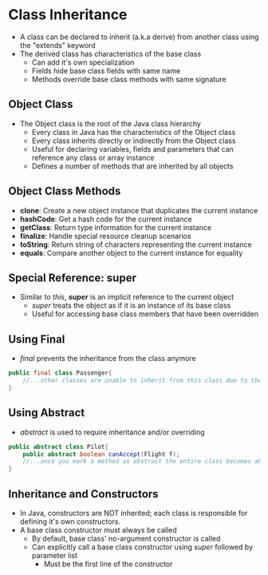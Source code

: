 # Class Inheritance

* A class can be declared to inherit (a.k.a derive) from another class using the "extends" keyword
* The derived class has characteristics of the base class
    * Can add it's own specialization
    * <span class="red">Fields hide base class fields with same name</span>
    * Methods override base class methods with same signature

## Object Class

* The Object class is the root of the Java class hierarchy
    * Every class in Java has the characteristics of the Object class
    * Every class inherits directly or indirectly from the Object class
    * Useful for declaring variables, fields and parameters that can reference any class or array instance
    * Defines a number of methods that are inherited by all objects

## Object Class Methods

* **clone**: Create a new object instance that duplicates the current instance
* **hashCode**: Get a hash code for the current instance
* **getClass**: Return type information for the current instance
* **finalize**: Handle special resource cleanup scenarios
* **toString**: Return string of characters representing the current instance
* **equals**: Compare another object to the current instance for equality

## Special Reference: super

* Similar to _this_, **_super_** is an implicit reference to the current object
    * _super_ treats the object as if it is an instance of its base class
    * Useful for accessing base class members that have been overridden

## Using Final

* _final_ prevents the inheritance from the class anymore

```java
public final class Passenger{
    //...other classes are unable to inherit from this class due to the word final.  This class can NOT be extended.  The ordeer of public and final does not matter either one can be listed first.  This also applies to methods within a class.  Mark individual methods or the entire class final but not both.
}
```

## Using Abstract

* _abstract_ is used to require inheritance and/or overriding

```java
public abstract class Pilot{
    public abstract boolean canAccept(Flight f);
    //...once you mark a method as abstract the entire class becomes abstract as well...must mark the class abstract as well.
}
```

## Inheritance and Constructors

* In Java, constructors are NOT inherited; each class is responsible for defining it's own constructors.
* A base class constructor must always be called
    * By default, base class' no-argument constructor is called
    * Can explicitly call a base class constructor using  _super_ followed by parameter list
        * Must be the first line of the constructor